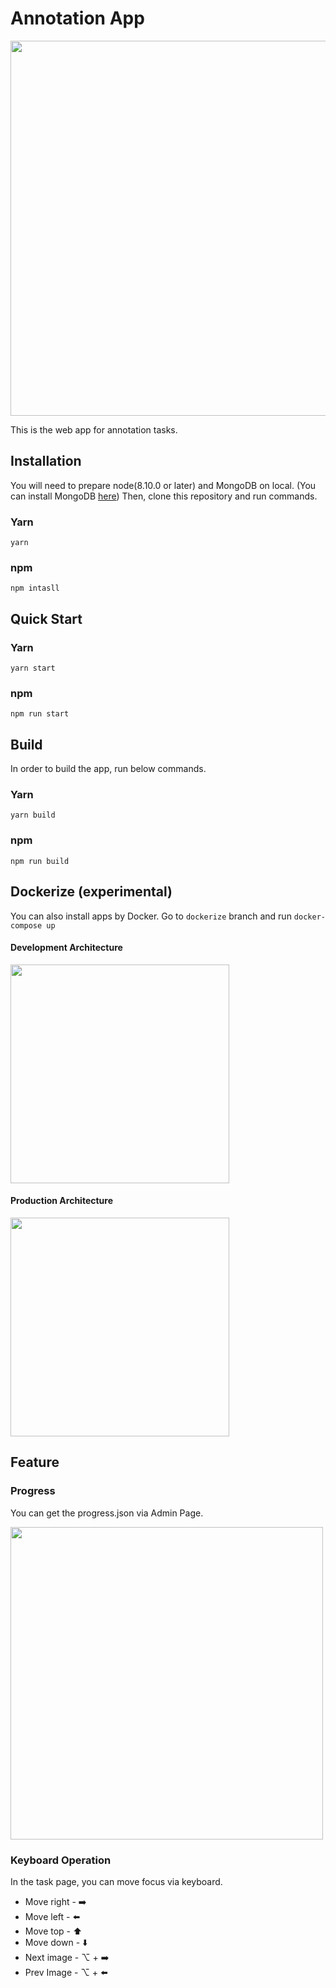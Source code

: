 # Annotation App

<img src="https://user-images.githubusercontent.com/19145527/58791295-e4fd4f80-862c-11e9-9dc8-2c77aa45ddbf.gif" width="600px" />

This is the web app for annotation tasks.

## Installation
You will need to prepare node(8.10.0 or later) and MongoDB on local. (You can install MongoDB [here](https://docs.mongodb.com/manual/installation/))
Then, clone this repository and run commands.

### Yarn
```
yarn
```
### npm
```
npm intasll
```

## Quick Start

### Yarn
```
yarn start
```
### npm
```
npm run start
```

## Build

In order to build the app, run below commands.

### Yarn
```
yarn build
```
### npm
```
npm run build
```

## Dockerize (experimental)
You can also install apps by Docker. Go to `dockerize` branch and run `docker-compose up`

#### Development Architecture
<img src="https://user-images.githubusercontent.com/19145527/59350266-a6ffda00-8d56-11e9-9559-5cdc1e2fdc3c.png" width="350px" />

#### Production Architecture
<img src="https://user-images.githubusercontent.com/19145527/59351430-5938a100-8d59-11e9-8c46-871f9b87c934.png" width="350px" />


## Feature

### Progress

You can get the progress.json via Admin Page.

<img src="https://user-images.githubusercontent.com/19145527/58790531-8683a180-862b-11e9-8903-7ef4c9256001.png" width="500px" />

### Keyboard Operation

In the task page, you can move focus via keyboard.

- Move right -  :arrow_right: 
- Move left -  :arrow_left: 
- Move top - :arrow_up: 
- Move down -  :arrow_down: 
- Next image - ⌥ + :arrow_right:
- Prev Image - ⌥ + :arrow_left: 
